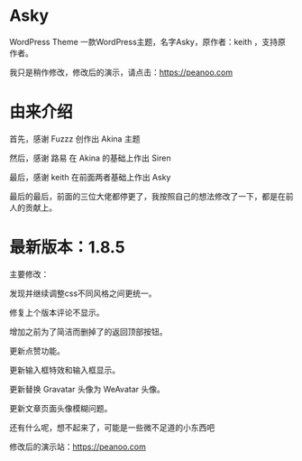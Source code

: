 # Asky
WordPress Theme
一款WordPress主题，名字Asky，原作者：keith ，支持原作者。

我只是稍作修改，修改后的演示，请点击：https://peanoo.com

# 由来介绍
首先，感谢 Fuzzz 创作出 Akina 主题

然后，感谢 路易 在 Akina 的基础上作出 Siren

最后，感谢 keith 在前面两者基础上作出 Asky

最后的最后，前面的三位大佬都停更了，我按照自己的想法修改了一下，都是在前人的贡献上。


# 最新版本：1.8.5

主要修改：

发现并继续调整css不同风格之间更统一。

修复上个版本评论不显示。

增加之前为了简洁而删掉了的返回顶部按钮。

更新点赞功能。

更新输入框特效和输入框显示。

更新替换 Gravatar 头像为 WeAvatar 头像。

更新文章页面头像模糊问题。

还有什么呢，想不起来了，可能是一些微不足道的小东西吧

修改后的演示站：https://peanoo.com
